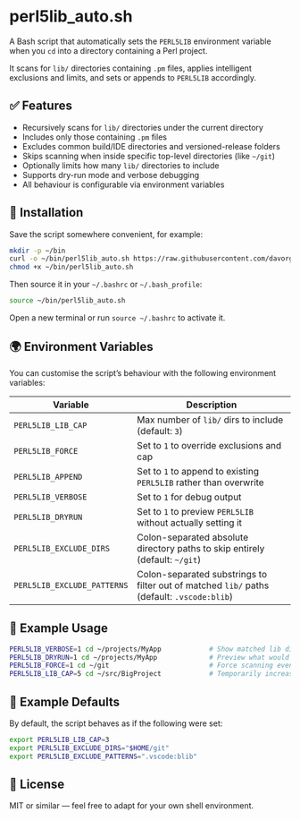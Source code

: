 # perl5lib_auto.sh

A Bash script that automatically sets the `PERL5LIB` environment variable when you `cd` into a directory containing a Perl project.

It scans for `lib/` directories containing `.pm` files, applies intelligent exclusions and limits, and sets or appends to `PERL5LIB` accordingly.

## ✅ Features

- Recursively scans for `lib/` directories under the current directory
- Includes only those containing `.pm` files
- Excludes common build/IDE directories and versioned-release folders
- Skips scanning when inside specific top-level directories (like `~/git`)
- Optionally limits how many `lib/` directories to include
- Supports dry-run mode and verbose debugging
- All behaviour is configurable via environment variables

## 🔄 Installation

Save the script somewhere convenient, for example:

```bash
mkdir -p ~/bin
curl -o ~/bin/perl5lib_auto.sh https://raw.githubusercontent.com/davorg/perl5lib_auto/main/perl5lib_auto.sh
chmod +x ~/bin/perl5lib_auto.sh
```

Then source it in your `~/.bashrc` or `~/.bash_profile`:

```bash
source ~/bin/perl5lib_auto.sh
```

Open a new terminal or run `source ~/.bashrc` to activate it.

## 🌍 Environment Variables

You can customise the script’s behaviour with the following environment variables:

| Variable                     | Description                                                                 |
|-----------------------------|-----------------------------------------------------------------------------|
| `PERL5LIB_LIB_CAP`          | Max number of `lib/` dirs to include (default: `3`)                         |
| `PERL5LIB_FORCE`            | Set to `1` to override exclusions and cap                                   |
| `PERL5LIB_APPEND`           | Set to `1` to append to existing `PERL5LIB` rather than overwrite           |
| `PERL5LIB_VERBOSE`          | Set to `1` for debug output                                                 |
| `PERL5LIB_DRYRUN`           | Set to `1` to preview `PERL5LIB` without actually setting it                |
| `PERL5LIB_EXCLUDE_DIRS`     | Colon-separated absolute directory paths to skip entirely (default: `~/git`) |
| `PERL5LIB_EXCLUDE_PATTERNS` | Colon-separated substrings to filter out of matched `lib/` paths (default: `.vscode:blib`) |

## 🧪 Example Usage

```bash
PERL5LIB_VERBOSE=1 cd ~/projects/MyApp            # Show matched lib dirs
PERL5LIB_DRYRUN=1 cd ~/projects/MyApp             # Preview what would happen
PERL5LIB_FORCE=1 cd ~/git                         # Force scanning even if excluded
PERL5LIB_LIB_CAP=5 cd ~/src/BigProject            # Temporarily increase cap
```

## 🧼 Example Defaults

By default, the script behaves as if the following were set:

```bash
export PERL5LIB_LIB_CAP=3
export PERL5LIB_EXCLUDE_DIRS="$HOME/git"
export PERL5LIB_EXCLUDE_PATTERNS=".vscode:blib"
```

## 📜 License

MIT or similar — feel free to adapt for your own shell environment.
